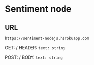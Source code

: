 # Sentiment node
## URL

`https://sentiment-nodejs.herokuapp.com`

GET: /
HEADER: `text: string`

POST: /
BODY: `text: string`